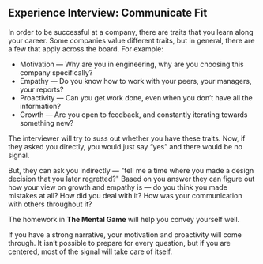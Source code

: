 ## Experience Interview: Communicate Fit
In order to be successful at a company, there are traits that you learn along your career. Some companies value different traits, but in general, there are a few that apply across the board. For example:

* Motivation — Why are you in engineering, why are you choosing this company specifically?
* Empathy — Do you know how to work with your peers, your managers, your reports?
* Proactivity — Can you get work done, even when you don’t have all the information?
* Growth — Are you open to feedback, and constantly iterating towards something new?

The interviewer will try to suss out whether you have these traits. Now, if they asked you directly, you would just say “yes” and there would be no signal.

But, they can ask you indirectly — "tell me a time where you made a design decision that you later regretted?" Based on you answer they can figure out how your view on growth and empathy is — do you think you made mistakes at all? How did you deal with it? How was your communication with others throughout it?

The homework in **The Mental Game** will help you convey yourself well.

If you have a strong narrative, your motivation and proactivity will come through. It isn’t possible to prepare for every question, but if you are centered, most of the signal will take care of itself.

